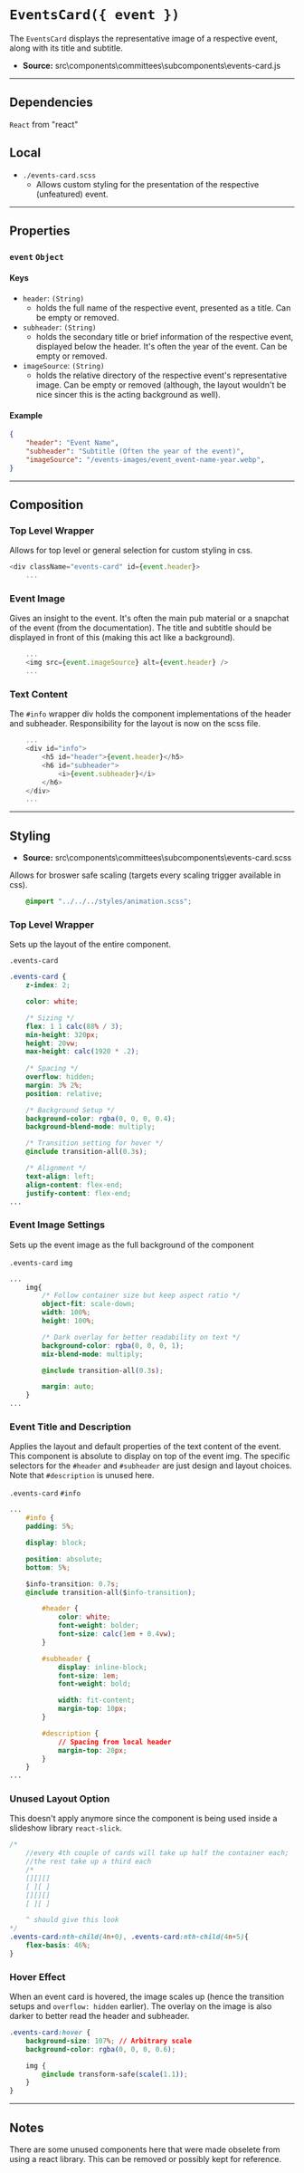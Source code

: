 # `EventsCard({ event })`
The `EventsCard` displays the representative image of a respective event, along with its title and subtitle.

- **Source:** src\components\committees\subcomponents\events-card.js

---

## Dependencies
`React` from "react"

## Local
- `./events-card.scss`
    - Allows custom styling for the presentation of the respective (unfeatured) event.

---

## Properties

### `event` `Object`

#### Keys 
- `header`: `(String)`
    - holds the full name of the respective event, presented as a title. Can be empty or removed.
- `subheader`: `(String)`
    - holds the secondary title or brief information of the respective event, displayed below the header. It's often the year of the event. Can be empty or removed.
- `imageSource`: `(String)`
    - holds the relative directory of the respective event's representative image. Can be empty or removed (although, the layout wouldn't be nice sincer this is the acting background as well).

#### Example
```JSON
{
	"header": "Event Name",
	"subheader": "Subtitle (Often the year of the event)",
	"imageSource": "/events-images/event_event-name-year.webp",
}
```

---

## Composition

### Top Level Wrapper
Allows for top level or general selection for custom styling in css.

```javascript
<div className="events-card" id={event.header}>
	...
```

### Event Image
Gives an insight to the event. It's often the main pub material or a snapchat of the event (from the documentation). The title and subtitle should be displayed in front of this (making this act like a background).

```javascript
	...
	<img src={event.imageSource} alt={event.header} />
	...
```

### Text Content
The `#info` wrapper div holds the component implementations of the header and subheader. Responsibility for the layout is now on the scss file.

```javascript
	...
	<div id="info">
		<h5 id="header">{event.header}</h5>
		<h6 id="subheader">
            <i>{event.subheader}</i>
		</h6>
	</div>
	...
```

---

## Styling

- **Source:** src\components\committees\subcomponents\events-card.scss

Allows for broswer safe scaling (targets every scaling trigger available in css).
```css
	@import "../../../styles/animation.scss";	
```

### Top Level Wrapper
Sets up the layout of the entire component.

`.events-card`
```css
.events-card {
	z-index: 2;

	color: white;

    /* Sizing */
	flex: 1 1 calc(88% / 3);
	min-height: 320px;
	height: 20vw;
	max-height: calc(1920 * .2);
	
	/* Spacing */
	overflow: hidden;
	margin: 3% 2%;
	position: relative;

    /* Background Setup */
	background-color: rgba(0, 0, 0, 0.4);
    background-blend-mode: multiply;

	/* Transition setting for hover */
	@include transition-all(0.3s);

	/* Alignment */
	text-align: left;
	align-content: flex-end;
	justify-content: flex-end;	
...
```

### Event Image Settings
Sets up the event image as the full background of the component

`.events-card` `img` 
```css
...
	img{
		/* Follow container size but keep aspect ratio */
		object-fit: scale-down;
		width: 100%;
		height: 100%;

		/* Dark overlay for better readability on text */
		background-color: rgba(0, 0, 0, 1);
		mix-blend-mode: multiply;

		@include transition-all(0.3s);

		margin: auto;
	}
...
```

### Event Title and Description
Applies the layout and default properties of the text content of the event. This component is absolute to display on top of the event img. The specific selectors for the `#header` and `#subheader` are just design and layout choices. Note that `#description` is unused here.

`.events-card` `#info`
```css
...
	#info {
	padding: 5%;

	display: block;

	position: absolute;
	bottom: 5%;

	$info-transition: 0.7s;
	@include transition-all($info-transition);

		#header {
			color: white;
            font-weight: bolder;
            font-size: calc(1em + 0.4vw);
        }

        #subheader {
			display: inline-block;
            font-size: 1em;
            font-weight: bold;

            width: fit-content;
            margin-top: 10px;
        }

        #description {
            // Spacing from local header
            margin-top: 20px;
        }
	}
...
```

### Unused Layout Option
This doesn't apply anymore since the component is being used inside a slideshow library `react-slick`.

```css
/*
	//every 4th couple of cards will take up half the container each;
	//the rest take up a third each
	/*
	[][][]
	[ ][ ]
	[][][]
	[ ][ ]

	^ should give this look
*/
.events-card:nth-child(4n+0), .events-card:nth-child(4n+5){
	flex-basis: 46%;
}
```

### Hover Effect
When an event card is hovered, the image scales up (hence the transition setups and `overflow: hidden` earlier). The overlay on the image is also darker to better read the header and subheader.

```css
.events-card:hover {
	background-size: 107%; // Arbitrary scale
	background-color: rgba(0, 0, 0, 0.6);

	img {
		@include transform-safe(scale(1.1));
	}
}
```

---

## Notes

There are some unused components here that were made obselete from using a react library. This can be removed or possibly kept for reference.
